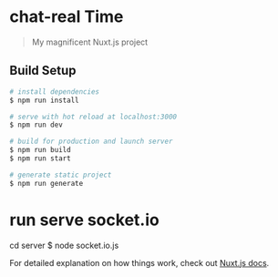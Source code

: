 # chat-real Time

> My magnificent Nuxt.js project

## Build Setup

``` bash
# install dependencies
$ npm run install

# serve with hot reload at localhost:3000
$ npm run dev

# build for production and launch server
$ npm run build
$ npm run start

# generate static project
$ npm run generate
```
# run serve socket.io
cd server 
$ node socket.io.js

For detailed explanation on how things work, check out [Nuxt.js docs](https://nuxtjs.org).
